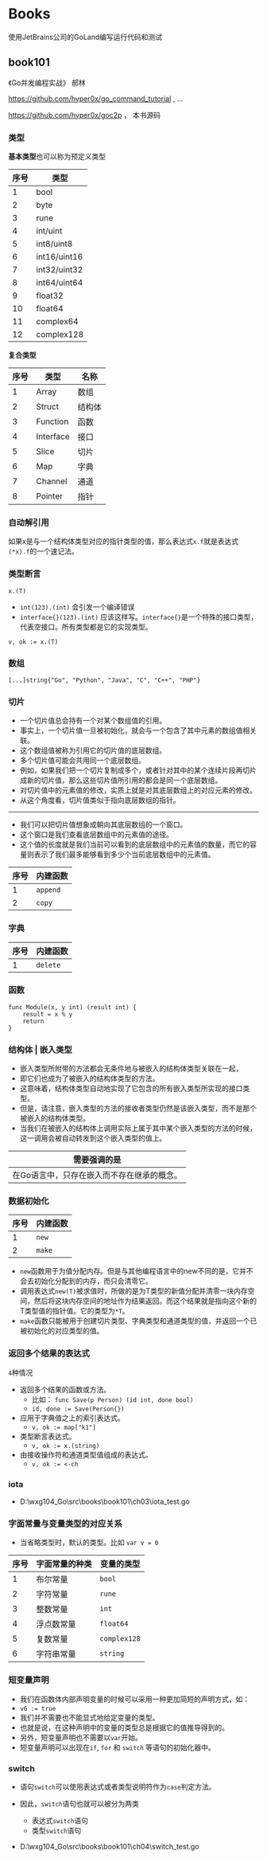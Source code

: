 # Books

使用JetBrains公司的GoLand编写运行代码和测试

## book101

《Go并发编程实战》 郝林

<https://github.com/hyper0x/go_command_tutorial> , ...

<https://github.com/hyper0x/goc2p> ， 本书源码

### 类型

**基本类型**也可以称为预定义类型

|序号|类型|
|---|---|
|1|bool|
|2|byte|
|3|rune|
|4|int/uint|
|5|int8/uint8|
|6|int16/uint16|
|7|int32/uint32|
|8|int64/uint64|
|9|float32|
|10|float64|
|11|complex64|
|12|complex128|

**复合类型**

|序号|类型|名称|
|---|---|---|
|1|Array|数组|
|2|Struct|结构体|
|3|Function|函数|
|4|Interface|接口|
|5|Slice|切片|
|6|Map|字典|
|7|Channel|通道|
|8|Pointer|指针|

### 自动解引用

如果x是与一个结构体类型对应的指针类型的值，那么表达式`x.f`就是表达式`(*x).f`的一个速记法。

### 类型断言

```
x.(T)
```

- `int(123).(int)` 会引发一个编译错误
- `interface{}(123).(int)` 应该这样写。`interface{}`是一个特殊的接口类型，代表空接口。所有类型都是它的实现类型。

```
v, ok := x.(T)
```

### 数组

```
[...]string{"Go", "Python", "Java", "C", "C++", "PHP"}
```

### 切片

- 一个切片值总会持有一个对某个数组值的引用。
- 事实上，一个切片值一旦被初始化，就会与一个包含了其中元素的数组值相关联。
- 这个数组值被称为引用它的切片值的底层数组。
- 多个切片值可能会共用同一个底层数组。
- 例如，如果我们把一个切片复制成多个，或者针对其中的某个连续片段再切片成新的切片值，那么这些切片值所引用的都会是同一个底层数组。
- 对切片值中的元素值的修改，实质上就是对其底层数组上的对应元素的修改。
- 从这个角度看，切片值类似于指向底层数组的指针。

-----
- 我们可以把切片值想象成朝向其底层数组的一个窗口。
- 这个窗口是我们查看底层数组中的元素值的途径。
- 这个值的长度就是我们当前可以看到的底层数组中的元素值的数量，而它的容量则表示了我们最多能够看到多少个当前底层数组中的元素值。

|序号|内建函数|
|---|---|
|1|`append`|
|2|`copy`|

### 字典

|序号|内建函数|
|---|---|
|1|`delete`|

### 函数

```
func Module(x, y int) (result int) {
    result = x % y
    return
}
```

### 结构体 | 嵌入类型

- 嵌入类型所附带的方法都会无条件地与被嵌入的结构体类型关联在一起，
- 即它们也成为了被嵌入的结构体类型的方法。
- 这意味着，结构体类型自动地实现了它包含的所有嵌入类型所实现的接口类型。
- 但是，请注意，嵌入类型的方法的接收者类型仍然是该嵌入类型，而不是那个被嵌入的结构体类型。
- 当我们在被嵌入的结构体上调用实际上属于其中某个嵌入类型的方法的时候，这一调用会被自动转发到这个嵌入类型的值上。

|需要强调的是|
|---|
|在Go语言中，只存在嵌入而不存在继承的概念。|

### 数据初始化

|序号|内建函数|
|---|---|
|1|`new`|
|2|`make`|

- `new`函数用于为值分配内存。但是与其他编程语言中的new不同的是，它并不会去初始化分配到的内存，而只会清零它。
- 调用表达式`new(T)`被求值时，所做的是为T类型的新值分配并清零一块内存空间，然后将这块内存空间的地址作为结果返回。而这个结果就是指向这个新的T类型值的指针值。它的类型为`*T`。
- `make`函数只能被用于创建切片类型、字典类型和通道类型的值，并返回一个已被初始化的对应类型的值。

### 返回多个结果的表达式

`4`种情况
- 返回多个结果的函数或方法。
    - 比如： `func Save(p Person) (id int, done bool)`
    - `id, done := Save(Person{})`
- 应用于字典值之上的索引表达式。
    - `v, ok := map["k1"]`
- 类型断言表达式。
    - `v, ok := x.(string)`
- 由接收操作符和通道类型值组成的表达式。
    - `v, ok := <-ch`

### iota

- D:\wxg104_Go\src\books\book101\ch03\iota_test.go

### 字面常量与变量类型的对应关系

- 当省略类型时，默认的类型。比如 `var v = 0`

|序号|字面常量的种类|变量的类型|
|---|---|---|
|1|布尔常量|`bool`|
|2|字符常量|`rune`|
|3|整数常量|`int`|
|4|浮点数常量|`float64`|
|5|复数常量|`complex128`|
|6|字符串常量|`string`|

### 短变量声明

- 我们在函数体内部声明变量的时候可以采用一种更加简短的声明方式，如：
- `v6 := true`
- 我们并不需要也不能显式地给定变量的类型。
- 也就是说，在这种声明中的变量的类型总是根据它的值推导得到的。
- 另外，短变量声明也不需要以`var`开始。
- 短变量声明可以出现在`if`, `for` 和 `switch` 等语句的初始化器中。

### switch

- 语句`switch`可以使用表达式或者类型说明符作为`case`判定方法。
- 因此，`switch`语句也就可以被分为两类
    - 表达式`switch`语句
    - 类型`switch`语句

- D:\wxg104_Go\src\books\book101\ch04\switch_test.go












